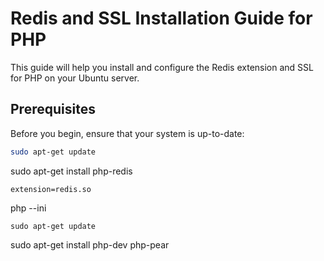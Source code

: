 # Redis and SSL Installation Guide for PHP

This guide will help you install and configure the Redis extension and SSL for PHP on your Ubuntu server.

## Prerequisites

Before you begin, ensure that your system is up-to-date:

```sh
sudo apt-get update

```
sudo apt-get install php-redis


```
extension=redis.so
```
php --ini
```
sudo apt-get update
```
sudo apt-get install php-dev php-pear

